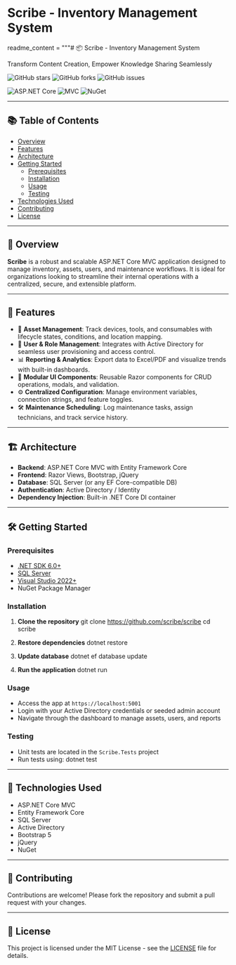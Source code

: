 # Scribe - Inventory Management System

readme_content = """# 📦 Scribe - Inventory Management System

Transform Content Creation, Empower Knowledge Sharing Seamlessly

![GitHub stars](https://img.shields.io/github/stars/scribe) ![GitHub forks](https://img.shields.io/github/forks/scribe) ![GitHub issues](https://img.shields.io/github/issues/scribe)

![ASP.NET Core](https://img.shields.io/badge/ASP.NET%20Core-5C2D91?style=for-the-badge&logo=dot-net&logoColor=white)
![MVC](https://img.shields.io/badge/MVC-007ACC?style=for-the-badge&logo=mvc&logoColor=white)
![NuGet](https://img.shields.io/badge/NuGet-004880?style=for-the-badge&logo=nuget&logoColor=white)

---

## 📚 Table of Contents

- [Overview](#overview)
- [Features](#features)
- [Architecture](#architecture)
- [Getting Started](#getting-started)
  - [Prerequisites](#prerequisites)
  - [Installation](#installation)
  - [Usage](#usage)
  - [Testing](#testing)
- [Technologies Used](#technologies-used)
- [Contributing](#contributing)
- [License](#license)

---

## 🧭 Overview

**Scribe** is a robust and scalable ASP.NET Core MVC application designed to manage inventory, assets, users, and maintenance workflows. It is ideal for organizations looking to streamline their internal operations with a centralized, secure, and extensible platform.

---

## 🚀 Features

- 🔧 **Asset Management**: Track devices, tools, and consumables with lifecycle states, conditions, and location mapping.
- 👥 **User & Role Management**: Integrates with Active Directory for seamless user provisioning and access control.
- 📊 **Reporting & Analytics**: Export data to Excel/PDF and visualize trends with built-in dashboards.
- 🧩 **Modular UI Components**: Reusable Razor components for CRUD operations, modals, and validation.
- ⚙️ **Centralized Configuration**: Manage environment variables, connection strings, and feature toggles.
- 🛠️ **Maintenance Scheduling**: Log maintenance tasks, assign technicians, and track service history.

---

## 🏗️ Architecture

- **Backend**: ASP.NET Core MVC with Entity Framework Core
- **Frontend**: Razor Views, Bootstrap, jQuery
- **Database**: SQL Server (or any EF Core-compatible DB)
- **Authentication**: Active Directory / Identity
- **Dependency Injection**: Built-in .NET Core DI container

---

## 🛠️ Getting Started

### Prerequisites

- [.NET SDK 6.0+](https://dotnet.microsoft.com/)
- [SQL Server](https://www.microsoft.com/en-us/sql-server)
- [Visual Studio 2022+](https://visualstudio.microsoft.com/)
- NuGet Package Manager

### Installation

1. **Clone the repository**
   git clone https://github.com/scribe/scribe
   cd scribe

2. **Restore dependencies**
   dotnet restore

3. **Update database**
   dotnet ef database update

4. **Run the application**
   dotnet run

### Usage

- Access the app at `https://localhost:5001`
- Login with your Active Directory credentials or seeded admin account
- Navigate through the dashboard to manage assets, users, and reports

### Testing

- Unit tests are located in the `Scribe.Tests` project
- Run tests using:
  dotnet test

---

## 🧰 Technologies Used

- ASP.NET Core MVC
- Entity Framework Core
- SQL Server
- Active Directory
- Bootstrap 5
- jQuery
- NuGet

---

## 🤝 Contributing

Contributions are welcome! Please fork the repository and submit a pull request with your changes.

---

## 📄 License

This project is licensed under the MIT License - see the [LICENSE](LICENSE) file for details.

